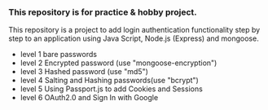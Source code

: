 ### This repository is for practice & hobby project.

This repository is a project to add login authentication functionality step by step to an application using Java Script, Node.js (Express) and mongoose.
- level 1 bare passwords
- level 2 Encrypted password (use "mongoose-encryption")
- level 3 Hashed password (use "md5")
- level 4 Salting and Hashing passwords(use "bcrypt")
- level 5 Using Passport.js to add Cookies and Sessions
- level 6 OAuth2.0 and Sign In with Google
